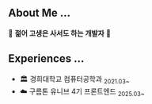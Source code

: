 ## About Me ...
🥰 <b>젊어 고생은 사서도 하는 개발자</b> 🥰

## Experiences ...
- 🏛️ 경희대학교 컴퓨터공학과 <sub>2021.03~</sub>
- ☁️ 구름톤 유니브 4기 프론트엔드 <sub>2025.03~</sub>

<!--
**somyonn/somyonn** is a ✨ _special_ ✨ repository because its `README.md` (this file) appears on your GitHub profile.

Here are some ideas to get you started:

- 🔭 I’m currently working on ...
- 🌱 I’m currently learning ...
- 👯 I’m looking to collaborate on ...
- 🤔 I’m looking for help with ...
- 💬 Ask me about ...
- 📫 How to reach me: ...
- 😄 Pronouns: ...
- ⚡ Fun fact: ...
-->
